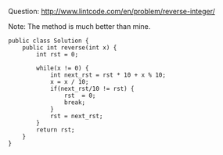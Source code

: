 Question: http://www.lintcode.com/en/problem/reverse-integer/

Note: The method is much better than mine.
```
public class Solution {
    public int reverse(int x) {
        int rst = 0;
        
        while(x != 0) {
            int next_rst = rst * 10 + x % 10;
            x = x / 10;
            if(next_rst/10 != rst) {
                rst  = 0;
                break;
            }
            rst = next_rst;
        }
        return rst;
    }
}
```
